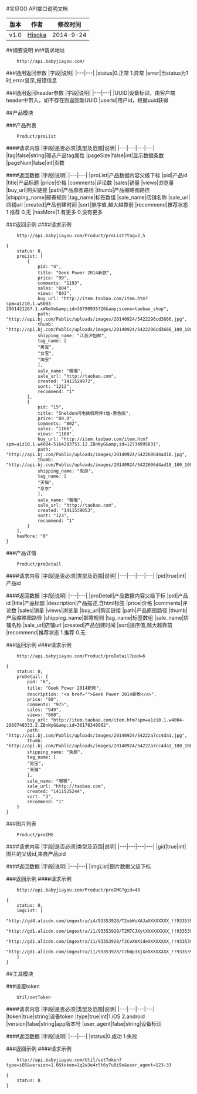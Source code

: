 #宝贝GO API接口说明文档

|版本|作者|修改时间|
|---|---|---|
|v1.0|<a href="mailto:hisoka.2pac@gmail.com" target="_blank">Hisoka</a>|2014-9-24

##摘要说明
###请求地址
```
	http://api.babyjiayou.com/
```
###通用返回参数
|字段|说明|
|---|---|
|status|0.正常 1.异常
|error|当status为1时,error显示,报错信息

###通用返回header参数
|字段|说明|
|---|---|
|UUID|设备标识，由客户端header中带入，如不存在则返回新UUID
|userId|用户id，根据uuid获得


##产品模块

###产品列表
```
	Product/proList
```
####请求内容
|字段|是否必须|类型及范围|说明|
|---|---|---|---|
|tag|false|string|筛选产品tag属性
|pageSize|false|int|显示数据条数
|pageNum|false|int|页数

####返回数据
|字段|说明|
|---|---|
|proList|产品数据内容父级下标
|pid|产品id
|title|产品标题
|price|价格
|comments|评论数
|sales|销量
|views|浏览量
|buy_url|购买链接
|path|产品原图路径
|thumb|产品缩略图路径
|shipping_name|邮寄规则
|tag_name|标签数组
|sale_name|店铺名称
|sale_url|店铺url
|created|产品创建时间
|sort|排序值,越大越靠前
|recommend|推荐状态 1.推荐 0.无
|hasMore|1.有更多 0.没有更多

###返回示例
####请求示例
```
	http://api.babyjiayou.com/Product/proList?tag=2,5
```

```
{
	status: 0,
	proList: [
		{
			pid: "4",
			title: "Geek Power 2014新款",
			price: "99",
			comments: "1193",
			sales: "804",
			views: "893",
			buy_url: "http://item.taobao.com/item.htm?spm=a1z10.1.w5003-2961421267.1.xWAmVe&amp;id=39790935726&amp;scene=taobao_shop",
			path: "http://api.bj.com/Public/uploads/images/20140924/5422296cd3666.jpg",
			thumb: "http://api.bj.com/Public/uploads/images/20140924/5422296cd3666_100_100.jpg",
			shipping_name: "江浙沪包邮",
			tag_name: [
			"男宝",
			"女宝",
			"淘宝"
			],
			sale_name: "喔喔",
			sale_url: "http://taobao.com",
			created: "1411524972",
			sort: "1212",
			recommend: "1"
		},
		{
			pid: "15",
			title: "Sheldon闪电侠假两件t恤-黑色版",
			price: "89.9",
			comments: "802",
			sales: "1166",
			views: "1168",
			buy_url: "http://item.taobao.com/item.htm?spm=a1z10.1.w4004-5164293753.12.ZBnNyG&amp;id=12734995831",
			path: "http://api.bj.com/Public/uploads/images/20140924/5422606d4ad18.jpg",
			thumb: "http://api.bj.com/Public/uploads/images/20140924/5422606d4ad18_100_100.jpg",
			shipping_name: "免邮",
			tag_name: [
			"天猫",
			"京东"
			],
			sale_name: "喔喔",
			sale_url: "http://taobao.com",
			created: "1411539053",
			sort: "123",
			recommend: "1"
		}
	],
	hasMore: "0"
}
```
###产品详情
```
	Product/proDetail
```
####请求内容
|字段|是否必须|类型及范围|说明|
|---|---|---|---|
|pid|true|int|产品id

####返回数据
|字段|说明|
|---|---|
|proDetail|产品数据内容父级下标
|pid|产品id
|title|产品标题
|description|产品描述,含html标签
|price|价格
|comments|评论数
|sales|销量
|views|浏览量
|buy_url|购买链接
|path|产品原图路径
|thumb|产品缩略图路径
|shipping_name|邮寄规则
|tag_name|标签数组
|sale_name|店铺名称
|sale_url|店铺url
|created|产品创建时间
|sort|排序值,越大越靠前
|recommend|推荐状态 1.推荐 0.无


###返回示例
####请求示例
```
	http://api.babyjiayou.com/Product/proDetail?pid=6
```

```
{
	status: 0,
	proDetail: {
		pid: "6",
		title: "Geek Power 2014新款",
		description: "<a href="">Geek Power 2014新款</a>",
		price: "90",
		comments: "975",
		sales: "949",
		views: "860",
		buy_url: "http://item.taobao.com/item.htm?spm=a1z10.1.w4004-2960748353.2.ZBnNyG&amp;id=36178340962",
		path: "http://api.bj.com/Public/uploads/images/20140924/54222a7cc4da1.jpg",
		thumb: "http://api.bj.com/Public/uploads/images/20140924/54222a7cc4da1_100_100.jpg",
		shipping_name: "免邮",
		tag_name: [
		"男宝",
		"天猫"
		],
		sale_name: "喔喔",
		sale_url: "http://taobao.com",
		created: "1411525244",
		sort: "3",
		recommend: "1"
	}
}
```

###图片列表
```
	Product/proIMG
```
####请求内容
|字段|是否必须|类型及范围|说明|
|---|---|---|---|
|gid|true|int|图片的父级id,来自产品pid

####返回数据
|字段|说明|
|---|---|
|imgList|图片数据父级下标


###返回示例
####请求示例
```
	http://api.babyjiayou.com/Product/proIMG?gid=43
```
```
{
	status: 0,
	imgList: [
		"http://gd4.alicdn.com/imgextra/i4/93353928/T2xbWuXAJaXXXXXXXX_!!93353928.jpg",
		"http://gd1.alicdn.com/imgextra/i1/93353928/T2M7CJXytXXXXXXXXX_!!93353928.jpg",
		"http://gd1.alicdn.com/imgextra/i1/93353928/T2CwXWXideXXXXXXXX_!!93353928.jpg",
		"http://gd1.alicdn.com/imgextra/i1/93353928/T2hWp3XjXeXXXXXXXX_!!93353928.jpg"
	]
}
```
##工具模块

###设置token
```
	Util/setToken
```
####请求内容
|字段|是否必须|类型及范围|说明|
|---|---|---|---|
|token|true|string|设备token
|type|true|int|1.iOS 2.android
|version|false|string|app版本号
|user_agent|false|string|设备标识

####返回数据
|字段|说明|
|---|---|
|status|0.成功 1.失败 

###返回示例
####请求示例
```
	http://api.babyjiayou.com/Util/setToken?type=iOS&version=1.0&token=1q2w3e4r5t6y7u8i9o&user_agent=123-33
```

```
{
	status: 0
}
```

